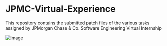 # JPMC-Virtual-Experience

This repository contains the submitted patch files of the various tasks assigned by JPMorgan Chase & Co. Software Engineering Virtual Internship

![image](https://github.com/SakshamBatta/JPMC-Virtual-Experience/assets/121578802/84de9f4d-99a7-483d-8e20-3ffc1f5b952e)
